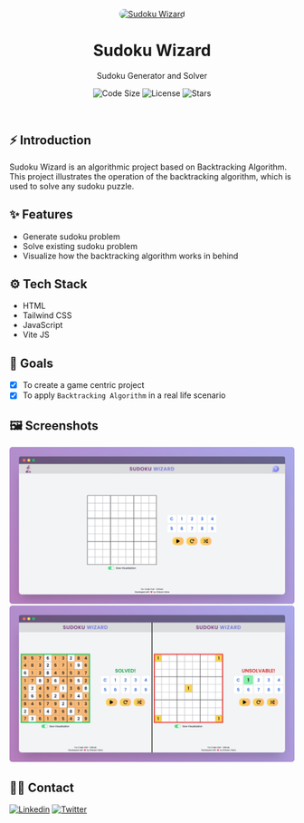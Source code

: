 <p align="center">
    <a href="https://sudoku-wizard.shibamsaha.dev">
        <img alt="Sudoku Wizard" width="100" src="./public/logo.ico" style="border-radius: 10px">
    </a>
</p>

<div align="center">
    <h1>Sudoku Wizard</h1>
    <p>Sudoku Generator and Solver</p>
</div>

<p align="center">
    <img src="https://img.shields.io/github/languages/code-size/s4shibam/sudoku-wizard?style=flat-square" alt="Code Size">
    <img src="https://img.shields.io/github/license/s4shibam/sudoku-wizard?style=flat-square" alt="License">
    <img src="https://img.shields.io/github/stars/s4shibam/sudoku-wizard?style=flat-square&logo=github" alt="Stars">
</p>


<br />


## ⚡ Introduction

Sudoku Wizard is an algorithmic project based on Backtracking Algorithm. This project illustrates the operation of the backtracking algorithm, which is used to solve any sudoku puzzle.


## ✨ Features
  
-  Generate sudoku problem
-  Solve existing sudoku problem
-  Visualize how the backtracking algorithm works in behind


## ⚙️ Tech Stack
  
- HTML
- Tailwind CSS
- JavaScript
- Vite JS

## 🎯 Goals

- [x] To create a game centric project
- [x] To apply `Backtracking Algorithm` in a real life scenario

## 🖼️ Screenshots

![Landing Page](./readme_assets/screenshot_1.png)
![Solvable and Unsolvable Sudoku](./readme_assets/screenshot_2.png)


## 👋🏻 Contact

[![Linkedin](https://img.shields.io/badge/LinkedIn-0077B5?style=for-the-badge&logo=linkedin&logoColor=white)](https://www.linkedin.com/in/s4shibam)
[![Twitter](https://img.shields.io/badge/Twitter-00ACEE?style=for-the-badge&logo=twitter&logoColor=white)](https://twitter.com/intent/follow?screen_name=s4shibam)
